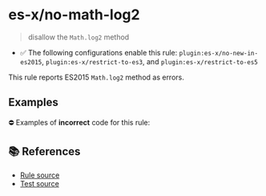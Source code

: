 # es-x/no-math-log2
> disallow the `Math.log2` method

- ✅ The following configurations enable this rule: `plugin:es-x/no-new-in-es2015`, `plugin:es-x/restrict-to-es3`, and `plugin:es-x/restrict-to-es5`

This rule reports ES2015 `Math.log2` method as errors.

## Examples

⛔ Examples of **incorrect** code for this rule:

<eslint-playground type="bad" code="/*eslint es-x/no-math-log2: error */
const n = Math.log2(value)
" />

## 📚 References

- [Rule source](https://github.com/ota-meshi/eslint-plugin-es-x/blob/v4.1.0/lib/rules/no-math-log2.js)
- [Test source](https://github.com/ota-meshi/eslint-plugin-es-x/blob/v4.1.0/tests/lib/rules/no-math-log2.js)
